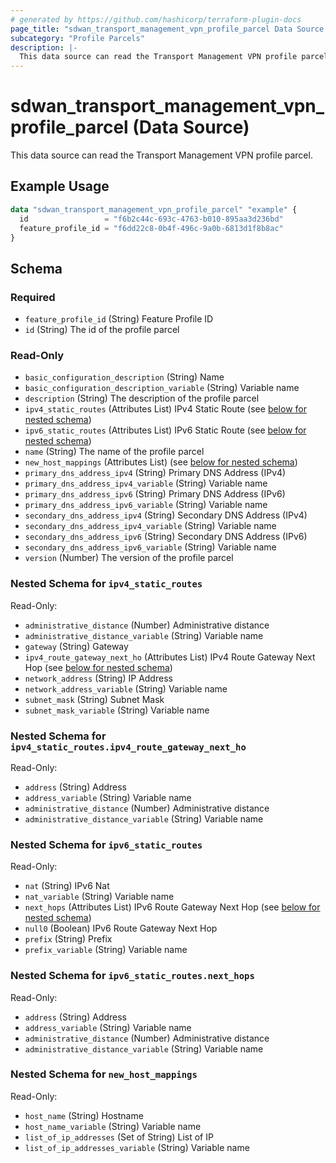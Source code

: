 ```yaml
---
# generated by https://github.com/hashicorp/terraform-plugin-docs
page_title: "sdwan_transport_management_vpn_profile_parcel Data Source - terraform-provider-sdwan"
subcategory: "Profile Parcels"
description: |-
  This data source can read the Transport Management VPN profile parcel.
---
```


# sdwan_transport_management_vpn_profile_parcel (Data Source)

This data source can read the Transport Management VPN profile parcel.

## Example Usage

```terraform
data "sdwan_transport_management_vpn_profile_parcel" "example" {
  id                 = "f6b2c44c-693c-4763-b010-895aa3d236bd"
  feature_profile_id = "f6dd22c8-0b4f-496c-9a0b-6813d1f8b8ac"
}
```

<!-- schema generated by tfplugindocs -->
## Schema

### Required

- `feature_profile_id` (String) Feature Profile ID
- `id` (String) The id of the profile parcel

### Read-Only

- `basic_configuration_description` (String) Name
- `basic_configuration_description_variable` (String) Variable name
- `description` (String) The description of the profile parcel
- `ipv4_static_routes` (Attributes List) IPv4 Static Route (see [below for nested schema](#nestedatt--ipv4_static_routes))
- `ipv6_static_routes` (Attributes List) IPv6 Static Route (see [below for nested schema](#nestedatt--ipv6_static_routes))
- `name` (String) The name of the profile parcel
- `new_host_mappings` (Attributes List) (see [below for nested schema](#nestedatt--new_host_mappings))
- `primary_dns_address_ipv4` (String) Primary DNS Address (IPv4)
- `primary_dns_address_ipv4_variable` (String) Variable name
- `primary_dns_address_ipv6` (String) Primary DNS Address (IPv6)
- `primary_dns_address_ipv6_variable` (String) Variable name
- `secondary_dns_address_ipv4` (String) Secondary DNS Address (IPv4)
- `secondary_dns_address_ipv4_variable` (String) Variable name
- `secondary_dns_address_ipv6` (String) Secondary DNS Address (IPv6)
- `secondary_dns_address_ipv6_variable` (String) Variable name
- `version` (Number) The version of the profile parcel

<a id="nestedatt--ipv4_static_routes"></a>
### Nested Schema for `ipv4_static_routes`

Read-Only:

- `administrative_distance` (Number) Administrative distance
- `administrative_distance_variable` (String) Variable name
- `gateway` (String) Gateway
- `ipv4_route_gateway_next_ho` (Attributes List) IPv4 Route Gateway Next Hop (see [below for nested schema](#nestedatt--ipv4_static_routes--ipv4_route_gateway_next_ho))
- `network_address` (String) IP Address
- `network_address_variable` (String) Variable name
- `subnet_mask` (String) Subnet Mask
- `subnet_mask_variable` (String) Variable name

<a id="nestedatt--ipv4_static_routes--ipv4_route_gateway_next_ho"></a>
### Nested Schema for `ipv4_static_routes.ipv4_route_gateway_next_ho`

Read-Only:

- `address` (String) Address
- `address_variable` (String) Variable name
- `administrative_distance` (Number) Administrative distance
- `administrative_distance_variable` (String) Variable name



<a id="nestedatt--ipv6_static_routes"></a>
### Nested Schema for `ipv6_static_routes`

Read-Only:

- `nat` (String) IPv6 Nat
- `nat_variable` (String) Variable name
- `next_hops` (Attributes List) IPv6 Route Gateway Next Hop (see [below for nested schema](#nestedatt--ipv6_static_routes--next_hops))
- `null0` (Boolean) IPv6 Route Gateway Next Hop
- `prefix` (String) Prefix
- `prefix_variable` (String) Variable name

<a id="nestedatt--ipv6_static_routes--next_hops"></a>
### Nested Schema for `ipv6_static_routes.next_hops`

Read-Only:

- `address` (String) Address
- `address_variable` (String) Variable name
- `administrative_distance` (Number) Administrative distance
- `administrative_distance_variable` (String) Variable name



<a id="nestedatt--new_host_mappings"></a>
### Nested Schema for `new_host_mappings`

Read-Only:

- `host_name` (String) Hostname
- `host_name_variable` (String) Variable name
- `list_of_ip_addresses` (Set of String) List of IP
- `list_of_ip_addresses_variable` (String) Variable name
